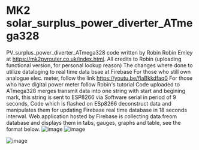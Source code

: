 # MK2 solar_surplus_power_diverter_ATmega328
PV_surplus_power_diverter_ATmega328 code written by Robin Robin Emley at https://mk2pvrouter.co.uk/index.html. All credits to Robin (uploading functional version, for personal lookup reason)
The changes where done to utilize dataloging to real time data bsae at Firebase
For those who still own analogue elec. meter, follow the link https://youtu.be/flaBkkdfaq0
For those who have digital power meter follow Robin's tutorial
Code uploaded to ATmega328 merges transmit data into one string with start and begining mark, this string is sent to ESP8266 via Software serial in period of 9 seconds,
Code which is flashed on ESp8266 deconstruct data and manipulates them for updating Firebase real time database in 18 seconds interwal.
Web application hosted by Firebase is collecting data freom database and displays them in tabs, gauges, graphs and table, see the format below.
![image](https://github.com/MrEstefano/PV_surplus_power_diverter_ATmega328/assets/79326044/ba9d38ee-1ae7-4c44-847b-f726c1f949c0)
![image](https://github.com/MrEstefano/PV_surplus_power_diverter_ATmega328/assets/79326044/cade0df9-35ce-4c31-86d9-bf71bfe2d40c)

![image](https://github.com/MrEstefano/PV_surplus_power_diverter_ATmega328/assets/79326044/3a05e52f-3fef-41e3-90b5-53a37b65971f)

